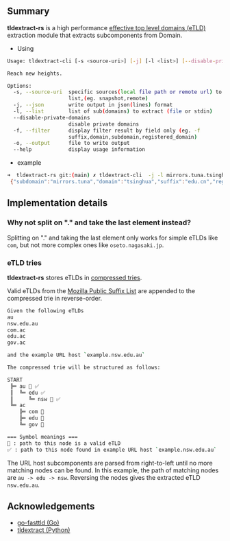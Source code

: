 ## Summary

**tldextract-rs** is a high performance [effective top level domains (eTLD)](https://wiki.mozilla.org/Public_Suffix_List) extraction module that extracts subcomponents from Domain.

- Using

```bash
Usage: tldextract-cli [-s <source-uri>] [-j] [-l <list>] [--disable-private-domains] [-f <filter>] [-o <output>]

Reach new heights.

Options:
  -s, --source-uri  specific sources(local file path or remote url) to prefix
                    list,(eg. snapshot,remote)
  -j, --json        write output in json(lines) format
  -l, --list        list of sub(domains) to extract (file or stdin)
  --disable-private-domains
                    disable private domains
  -f, --filter      display filter result by field only (eg. -f
                    suffix,domain,subdomain,registered_domain)
  -o, --output      file to write output
  --help            display usage information

```
- example

```bash
➜  tldextract-rs git:(main) ✗ tldextract-cli  -j -l mirrors.tuna.tsinghua.edu.cn
 {"subdomain":"mirrors.tuna","domain":"tsinghua","suffix":"edu.cn","registered_domain":"tsinghua.edu.cn"}
```

## Implementation details

### Why not split on "." and take the last element instead?

Splitting on "." and taking the last element only works for simple eTLDs like `com`, but not more complex ones like `oseto.nagasaki.jp`.

### eTLD tries

**tldextract-rs** stores eTLDs in [compressed tries](https://en.wikipedia.org/wiki/Trie).

Valid eTLDs from the [Mozilla Public Suffix List](http://www.publicsuffix.org) are appended to the compressed trie in reverse-order.

```sh
Given the following eTLDs
au
nsw.edu.au
com.ac
edu.ac
gov.ac

and the example URL host `example.nsw.edu.au`

The compressed trie will be structured as follows:

START
 ╠═ au 🚩 ✅
 ║  ╚═ edu ✅
 ║     ╚═ nsw 🚩 ✅
 ╚═ ac
    ╠═ com 🚩
    ╠═ edu 🚩
    ╚═ gov 🚩

=== Symbol meanings ===
🚩 : path to this node is a valid eTLD
✅ : path to this node found in example URL host `example.nsw.edu.au`
```

The URL host subcomponents are parsed from right-to-left until no more matching nodes can be found. In this example, the path of matching nodes are `au -> edu -> nsw`. Reversing the nodes gives the extracted eTLD `nsw.edu.au`.

## Acknowledgements

- [go-fasttld (Go)](https://github.com/elliotwutingfeng/go-fasttld)
- [tldextract (Python)](https://github.com/john-kurkowski/tldextract)

